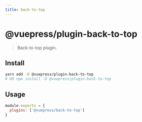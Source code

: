 ```yaml
---
title: back-to-top
---
```


# @vuepress/plugin-back-to-top

> Back-to-top plugin.

## Install

```bash
yarn add -D @vuepress/plugin-back-to-top
# OR npm install -D @vuepress/plugin-back-to-top
```

## Usage

```javascript
module.exports = {
  plugins: ['@vuepress/back-to-top'] 
}
```
